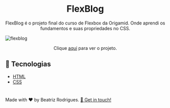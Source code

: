 <h1 align="center"> FlexBlog</h1>
<p align="center"> FlexBlog é o projeto final do curso de Flexbox da Origamid. Onde aprendi os fundamentos e suas propriedades no CSS.</p>

![flexblog](https://user-images.githubusercontent.com/94017930/178728541-02648b20-a9d9-4a0e-b47e-18dfe93a3cc0.PNG)

<p align="center"> Clique <a href="https://flexblog-db.vercel.app/">aqui</a> para ver o projeto.</p>


## :rocket: Tecnologias
 - [HTML](https://developer.mozilla.org/pt-BR/docs/Web/HTML)
 - [CSS](https://www.w3schools.com/css/)
 
 
 #
 <p> Made with ♥ by Beatriz Rodrigues. <a href="https://www.linkedin.com/in/devbeatriz/">👋 Get in touch!</a></p>
 
